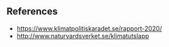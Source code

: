 ## References
- https://www.klimatpolitiskaradet.se/rapport-2020/
- http://www.naturvardsverket.se/klimatutslapp
